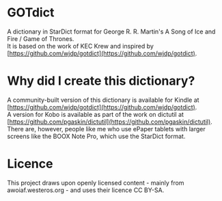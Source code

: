 # GOTdict
A dictionary in StarDict format for George R. R. Martin's A Song of Ice and Fire / Game of Thrones.  
It is based on the work of KEC Krew and inspired by [https://github.com/wjdp/gotdict](https://github.com/wjdp/gotdict).

# Why did I create this dictionary?
A community-built version of this dictionary is available for Kindle at [https://github.com/wjdp/gotdict](https://github.com/wjdp/gotdict).  
A version for Kobo is available as part of the work on dictutil at [https://github.com/pgaskin/dictutil](https://github.com/pgaskin/dictutil).  
There are, however, people like me who use ePaper tablets with larger screens like the BOOX Note Pro, which use the StarDict format.

# Licence
This project draws upon openly licensed content - mainly from awoiaf.westeros.org - and uses their licence CC BY-SA.

<meta name="google-site-verification" content="EBphOIjGtd708o1H8AJBlin4LS_qomBAI2CGiwTrSLM" />
